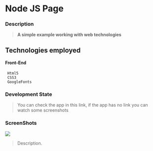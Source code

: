 # Node JS Page

### Description
> **A simple example working with web technologies**

## Technologies employed
	
#### Front-End
	
     Html5
     CSS3
     GoogleFonts
		
### Development State

> You can check the app in this link, if the app has no link you can watch some screenshots


### ScreenShots

![](https://imgur.com/85KBl1t)

> Description.
